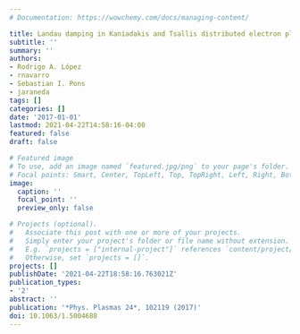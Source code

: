 ```yaml
---
# Documentation: https://wowchemy.com/docs/managing-content/

title: Landau damping in Kaniadakis and Tsallis distributed electron plasmas
subtitle: ''
summary: ''
authors:
- Rodrigo A. López
- rnavarro
- Sebastian I. Pons
- jaraneda
tags: []
categories: []
date: '2017-01-01'
lastmod: 2021-04-22T14:58:16-04:00
featured: false
draft: false

# Featured image
# To use, add an image named `featured.jpg/png` to your page's folder.
# Focal points: Smart, Center, TopLeft, Top, TopRight, Left, Right, BottomLeft, Bottom, BottomRight.
image:
  caption: ''
  focal_point: ''
  preview_only: false

# Projects (optional).
#   Associate this post with one or more of your projects.
#   Simply enter your project's folder or file name without extension.
#   E.g. `projects = ["internal-project"]` references `content/project/deep-learning/index.md`.
#   Otherwise, set `projects = []`.
projects: []
publishDate: '2021-04-22T18:58:16.763021Z'
publication_types:
- '2'
abstract: ''
publication: '*Phys. Plasmas 24*, 102119 (2017)'
doi: 10.1063/1.5004688
---
```


